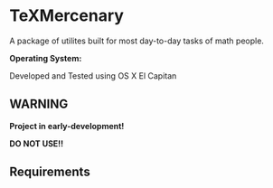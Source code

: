 # TeXMercenary

A package of utilites built for most day-to-day tasks of math people.

**Operating System:**

Developed and Tested using OS X El Capitan

## WARNING

**Project in early-development!**

**DO NOT USE!!**

## Requirements


